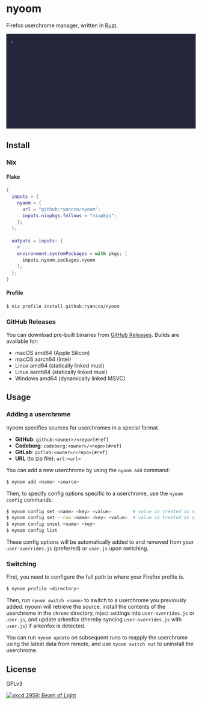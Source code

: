 <!--
SPDX-FileCopyrightText: 2024 Ryan Cao <hello@ryanccn.dev>

SPDX-License-Identifier: CC-BY-NC-SA-4.0
-->

# nyoom

Firefox userchrome manager, written in [Rust](https://rust-lang.org/).

![Demo](/.github/demo.gif)

## Install

### Nix

#### Flake

```nix
{
  inputs = {
    nyoom = {
      url = "github:ryanccn/nyoom";
      inputs.nixpkgs.follows = "nixpkgs";
    };
  };

  outputs = inputs: {
    # ...
    environment.systemPackages = with pkgs; [
      inputs.nyoom.packages.nyoom
    ];
  };
}
```

#### Profile

```bash
$ nix profile install github:ryanccn/nyoom
```

### GitHub Releases

You can download pre-built binaries from [GitHub Releases](https://github.com/ryanccn/nyoom/releases/latest). Builds are available for:

- macOS amd64 (Apple Silicon)
- macOS aarch64 (Intel)
- Linux amd64 (statically linked musl)
- Linux aarch64 (statically linked musl)
- Windows amd64 (dynamically linked MSVC)

## Usage

### Adding a userchrome

nyoom specifies sources for userchromes in a special format.

- **GitHub**: `github:<owner>/<repo>[#ref]`
- **Codeberg**: `codeberg:<owner>/<repo>[#ref]`
- **GitLab**: `gitlab:<owner>/<repo>[#ref]`
- **URL** (to zip file): `url:<url>`

You can add a new userchrome by using the `nyoom add` command:

```bash
$ nyoom add <name> <source>
```

Then, to specify config options specific to a userchrome, use the `nyoom config` commands:

```bash
$ nyoom config set <name> <key> <value>        # value is treated as string
$ nyoom config set --raw <name> <key> <value>  # value is treated as a value
$ nyoom config unset <name> <key>
$ nyoom config list
```

These config options will be automatically added to and removed from your `user-overrides.js` (preferred) or `user.js` upon switching.

### Switching

First, you need to configure the full path to where your Firefox profile is.

```bash
$ nyoom profile <directory>
```

Then, run `nyoom switch <name>` to switch to a userchrome you previously added. nyoom will retrieve the source, install the contents of the userchrome in the `chrome` directory, inject settings into `user-overrides.js` or `user.js`, and update arkenfox (thereby syncing `user-overrides.js` with `user.js`) if arkenfox is detected.

You can run `nyoom update` on subsequent runs to reapply the userchrome using the latest data from remote, and use `nyoom switch out` to uninstall the userchrome.

## License

GPLv3

[![xkcd 2959: Beam of Light](https://imgs.xkcd.com/comics/beam_of_light.png)](https://xkcd.com/2959)
